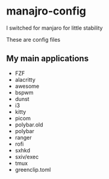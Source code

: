 # manajro-config
I switched for manjaro for little stability


These are config files


## My main applications

- FZF
- alacritty
- awesome
- bspwm
- dunst
- i3
- kitty
- picom
- polybar.old
- polybar
- ranger
- rofi
- sxhkd
- sxiv/exec
- tmux
- greenclip.toml
